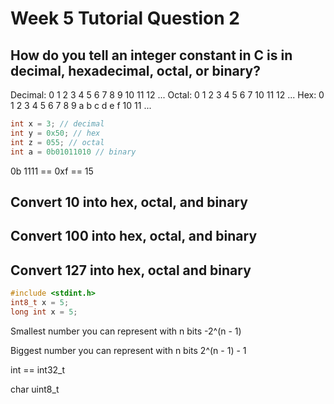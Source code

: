 # Week 5 Tutorial Question 2

## How do you tell an integer constant in C is in decimal, hexadecimal, octal, or binary?

Decimal: 0 1 2 3 4 5 6 7 8 9 10 11 12 ...
Octal: 0 1 2 3 4 5 6 7 10 11 12 ...
Hex: 0 1 2 3 4 5 6 7 8 9 a b c d e f 10 11 ...

```c
int x = 3; // decimal
int y = 0x50; // hex
int z = 055; // octal
int a = 0b01011010 // binary
```

0b 1111 == 0xf == 15

## Convert 10 into hex, octal, and binary

## Convert 100 into hex, octal, and binary

## Convert 127 into hex, octal and binary


```c
#include <stdint.h>
int8_t x = 5;
long int x = 5;


```
Smallest number you can represent with n bits
-2^(n - 1)

Biggest number you can represent with n bits
2^(n - 1) - 1

int == int32_t

char
uint8_t
